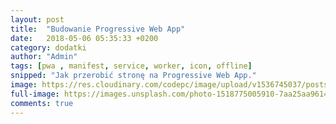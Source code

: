 ```yaml
---
layout: post
title:  "Budowanie Progressive Web App"
date:   2018-05-06 05:35:33 +0200
category: dodatki
author: "Admin"
tags: [pwa , manifest, service, worker, icon, offline]
snipped: "Jak przerobić stronę na Progressive Web App."
image: https://res.cloudinary.com/codepc/image/upload/v1536745037/posts/edytor-kodu/images-laptop-code-editor-codepc.pl-big.jpg
full-image: https://images.unsplash.com/photo-1518775005910-7aa25aa9614a?ixlib=rb-0.3.5&ixid=eyJhcHBfaWQiOjEyMDd9&s=f98dec0a90f164b534bda2ddffc26eac&auto=format&fit=crop&w=1666&q=80
comments: true
---
```

